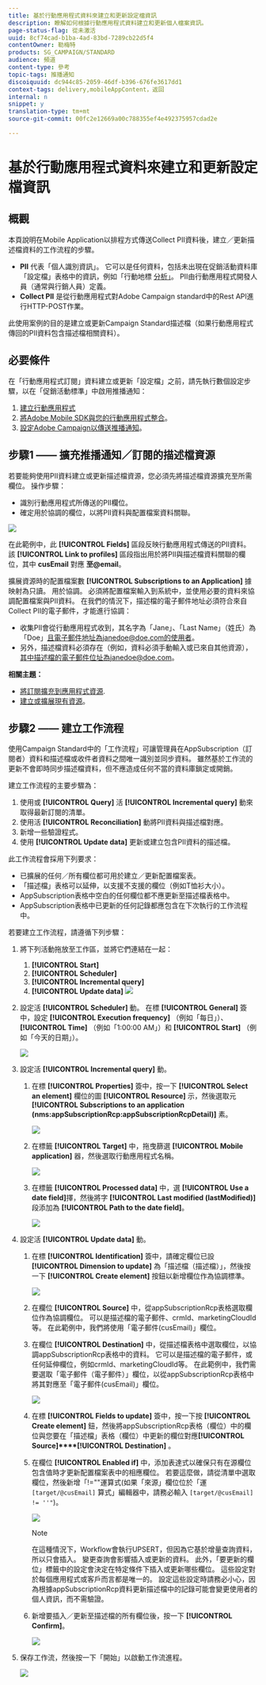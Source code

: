 ```yaml
---
title: 基於行動應用程式資料來建立和更新設定檔資訊
description: 瞭解如何根據行動應用程式資料建立和更新個人檔案資訊。
page-status-flag: 從未激活
uuid: 8cf74cad-b1ba-4ad-83bd-7289cb22d5f4
contentOwner: 勒梅特
products: SG_CAMPAIGN/STANDARD
audience: 頻道
content-type: 參考
topic-tags: 推播通知
discoiquuid: dc944c85-2059-46df-b396-676fe3617dd1
context-tags: delivery,mobileAppContent，返回
internal: n
snippet: y
translation-type: tm+mt
source-git-commit: 00fc2e12669a00c788355ef4e492375957cdad2e

---
```



# 基於行動應用程式資料來建立和更新設定檔資訊

## 概觀

本頁說明在Mobile Application以排程方式傳送Collect PII資料後，建立／更新描述檔資料的工作流程的步驟。

* **PII** 代表「個人識別資訊」。 它可以是任何資料，包括未出現在促銷活動資料庫「設定檔」表格中的資訊，例如「行動地標 [分析」](../../integrating/using/about-campaign-points-of-interest-data-integration.md)。 PII由行動應用程式開發人員（通常與行銷人員）定義。
* **Collect PII** 是從行動應用程式對Adobe Campaign standard中的Rest API進行HTTP-POST作業。

此使用案例的目的是建立或更新Campaign Standard描述檔（如果行動應用程式傳回的PII資料包含描述檔相關資料）。

## 必要條件

在「行動應用程式訂閱」資料建立或更新「設定檔」之前，請先執行數個設定步驟，以在「促銷活動標準」中啟用推播通知：

1. [建立行動應用程式](../../administration/using/configuring-a-mobile-application.md)
1. [將Adobe Mobile SDK與您的行動應用程式整合](https://helpx.adobe.com/campaign/kb/integrate-mobile-sdk.html)。
1. [設定Adobe Campaign以傳送推播通知](https://helpx.adobe.com/campaign/kb/configuring-app-sdkv4.html)。

## 步驟1 —— 擴充推播通知／訂閱的描述檔資源

若要能夠使用PII資料建立或更新描述檔資源，您必須先將描述檔資源擴充至所需欄位。 操作步驟：

* 識別行動應用程式所傳送的PII欄位。
* 確定用於協調的欄位，以將PII資料與配置檔案資料關聯。

![](assets/update_profile1.png)

在此範例中，此 **[!UICONTROL Fields]** 區段反映行動應用程式傳送的PII資料。 該 **[!UICONTROL Link to profiles]** 區段指出用於將PII與描述檔資料關聯的欄位，其中 **cusEmail** 對應 **至@email**。

擴展資源時的配置檔案數 **[!UICONTROL Subscriptions to an Application]** 據映射為只讀。 用於協調。 必須將配置檔案輸入到系統中，並使用必要的資料來協調配置檔案與PII資料。 在我們的情況下，描述檔的電子郵件地址必須符合來自Collect PII的電子郵件，才能進行協調：

* 收集PII會從行動應用程式收到，其名字為「Jane」、「Last Name」（姓氏）為「Doe」且電子郵件地址為janedoe@doe.com的使用者。
* 另外，描述檔資料必須存在（例如，資料必須手動輸入或已來自其他資源），其中描述檔的電子郵件位址為janedoe@doe.com。

**相關主題：**

* [將訂閱擴充到應用程式資源](../../developing/using/extending-the-subscriptions-to-an-application-resource.md).
* [建立或擴展現有資源](../../developing/using/key-steps-to-add-a-resource.md)。

## 步驟2 —— 建立工作流程

使用Campaign Standard中的「工作流程」可讓管理員在AppSubscription（訂閱者）資料和描述檔或收件者資料之間唯一識別並同步資料。 雖然基於工作流的更新不會即時同步描述檔資料，但不應造成任何不當的資料庫鎖定或開銷。

建立工作流程的主要步驟為：

1. 使用或 **[!UICONTROL Query]** 活 **[!UICONTROL Incremental query]** 動來取得最新訂閱的清單。
1. 使用活 **[!UICONTROL Reconciliation]** 動將PII資料與描述檔對應。
1. 新增一些驗證程式。
1. 使用 **[!UICONTROL Update data]** 更新或建立包含PII資料的描述檔。

此工作流程會採用下列要求：

* 已擴展的任何／所有欄位都可用於建立／更新配置檔案表。
* 「描述檔」表格可以延伸，以支援不支援的欄位（例如T恤衫大小）。
* AppSubscription表格中空白的任何欄位都不應更新至描述檔表格中。
* AppSubscription表格中已更新的任何記錄都應包含在下次執行的工作流程中。

若要建立工作流程，請遵循下列步驟：

1. 將下列活動拖放至工作區，並將它們連結在一起：
   1. **[!UICONTROL Start]**
   1. **[!UICONTROL Scheduler]**
   1. **[!UICONTROL Incremental query]**
   1. **[!UICONTROL Update data]**
   ![](assets/update_profile0.png)

1. 設定活 **[!UICONTROL Scheduler]** 動。 在標 **[!UICONTROL General]** 簽中，設定 **[!UICONTROL Execution frequency]** （例如「每日」）、 **[!UICONTROL Time]** （例如「1:00:00 AM」）和 **[!UICONTROL Start]** （例如「今天的日期」）。

   ![](assets/update_profile2.png)

1. 設定活 **[!UICONTROL Incremental query]** 動。
   1. 在標 **[!UICONTROL Properties]** 簽中，按一下 **[!UICONTROL Select an element]** 欄位的圖 **[!UICONTROL Resource]** 示，然後選取元 **[!UICONTROL Subscriptions to an application (nms:appSubscriptionRcp:appSubscriptionRcpDetail)]** 素。

      ![](assets/update_profile3.png)

   1. 在標籤 **[!UICONTROL Target]** 中，拖曳篩選 **[!UICONTROL Mobile application]** 器，然後選取行動應用程式名稱。

      ![](assets/update_profile4.png)

   1. 在標籤 **[!UICONTROL Processed data]** 中，選 **[!UICONTROL Use a date field]**&#x200B;擇，然後將字 **[!UICONTROL Last modified (lastModified)]** 段添加為 **[!UICONTROL Path to the date field]**。

      ![](assets/update_profile5.png)

1. 設定活 **[!UICONTROL Update data]** 動。
   1. 在標 **[!UICONTROL Identification]** 簽中，請確定欄位已設 **[!UICONTROL Dimension to update]** 為「描述檔（描述檔）」，然後按一下 **[!UICONTROL Create element]** 按鈕以新增欄位作為協調標準。

      ![](assets/update_profile_createelement.png)

   1. 在欄位 **[!UICONTROL Source]** 中，從appSubscriptionRcp表格選取欄位作為協調欄位。 可以是描述檔的電子郵件、crmId、marketingCloudId等。 在此範例中，我們將使用「電子郵件(cusEmail)」欄位。
   1. 在欄位 **[!UICONTROL Destination]** 中，從描述檔表格中選取欄位，以協調appSubscriptionRcp表格中的資料。 它可以是描述檔的電子郵件，或任何延伸欄位，例如crmId、marketingCloudId等。 在此範例中，我們需要選取「電子郵件（電子郵件）」欄位，以從appSubscriptionRcp表格中將其對應至「電子郵件(cusEmail)」欄位。

      ![](assets/update_profile7.png)

   1. 在標 **[!UICONTROL Fields to update]** 簽中，按一下按 **[!UICONTROL Create element]** 鈕，然後將appSubscriptionRcp表格（欄位）中的欄位與您要在「描述檔」表格（欄位）中更新的欄位對應&#x200B;**[!UICONTROL Source]****[!UICONTROL Destination]** 。
   1. 在欄位 **[!UICONTROL Enabled if]** 中，添加表達式以確保只有在源欄位包含值時才更新配置檔案表中的相應欄位。 若要這麼做，請從清單中選取欄位，然後新增「!=""運算式(如果「來源」欄位位於「運 `[target/@cusEmail]` 算式」編輯器中，請務必輸入 `[target/@cusEmail] != ''"`)。

      ![](assets/update_profile8.png)

      >[!NOTE]
      >
      >在這種情況下，Workflow會執行UPSERT，但因為它基於增量查詢資料，所以只會插入。 變更查詢會影響插入或更新的資料。
      >此外，「要更新的欄位」標籤中的設定會決定在特定條件下插入或更新哪些欄位。 這些設定對於每個應用程式或客戶而言都是唯一的。 設定這些設定時請務必小心，因為根據appSubscriptionRcp資料更新描述檔中的記錄可能會變更使用者的個人資訊，而不需驗證。

   1. 新增要插入／更新至描述檔的所有欄位後，按一下 **[!UICONTROL Confirm]**。

      ![](assets/update_profile9.png)

1. 保存工作流，然後按一下「開始」以啟動工作流進程。

   ![](assets/update_profile10.png)
